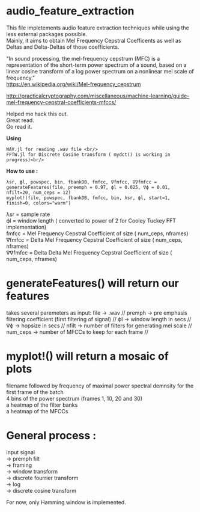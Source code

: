 # audio_feature_extraction


This file impletements audio feature extraction techniques while using the less external packages possible.<br/>
Mainly, it aims to obtain Mel Frequency Cepstral Coefficents as well as Deltas and Delta-Deltas of those coefficients.<br/>

"In sound processing, the mel-frequency cepstrum (MFC) is a representation of the short-term power spectrum of a sound, based on a linear cosine transform of a log power spectrum on a nonlinear mel scale of frequency."<br/>
https://en.wikipedia.org/wiki/Mel-frequency_cepstrum

http://practicalcryptography.com/miscellaneous/machine-learning/guide-mel-frequency-cepstral-coefficients-mfccs/<br/>

Helped me hack this out.<br/>
Great read.<br/>
Go read it.<br/>


<strong>Using</strong><br/>

    WAV.jl for reading .wav file <br/>
    FFTW.jl for Discrete Cosine transform ( mydct() is working in progress)<br/>

<strong>How to use :</strong><br/>

    λsr, ϕl, powspec, bin, fbankDB, fmfcc, ∇fmfcc, ∇∇fmfcc = generateFeatures(file, preemph = 0.97, ϕl = 0.025, ∇ϕ = 0.01, nfilt=20, num_ceps = 12)
    myplot!(file, powspec, fbankDB, fmfcc, bin, λsr, ϕl, start=1, finish=0, colors="warm")

   λsr = sample rate<br/>
   ϕl = window length ( converted to power of 2 for Cooley Tuckey FFT implementation)<br/>
   fmfcc = Mel Frequency Cepstral Coefficient of size ( num_ceps, nframes)<br/>
   ∇fmfcc = Delta Mel Frequency Cepstral Coefficient of size ( num_ceps, nframes)<br/>
   ∇∇fmfcc = Delta Delta Mel Frequency Cepstral Coefficient of size ( num_ceps, nframes)<br/>
    
  #   generateFeatures() will return our features
   takes several paremeters as input:
       file -> .wav // 
       premph -> pre emphasis filtering coefficient (first filtering of signal) // 
       ϕl -> window length in secs // 
       ∇ϕ -> hopsize in secs // 
       nfilt -> number of filters for generating mel scale // 
       num_ceps -> number of MFCCs to keep for each frame // 



 #   myplot!() will return a mosaic of plots
   filename followed by frequency of maximal power spectral demnsity for the first frame of the batch<br/>
   4 bins of the power spectrum (frames 1, 10, 20 and 30)<br/>
   a heatmap of the filter banks<br/>
   a heatmap of the MFCCs<br/>



  #  General process :
   input signal <br/>
        -> premph filt <br/>
        -> framing <br/>
        -> window transform <br/>
        -> discrete fourrier transform <br/>
        -> log <br/>
        -> discrete cosine transform<br/>

   For now, only Hamming window is implemented.

